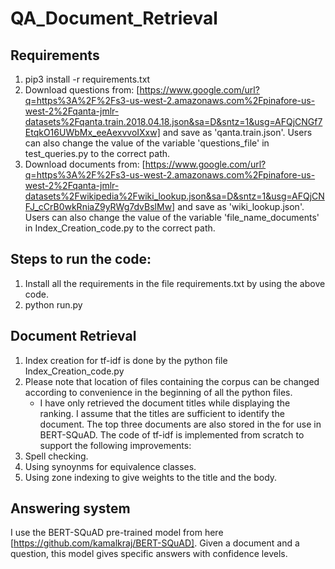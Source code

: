 # QA_Document_Retrieval

## Requirements
1. pip3 install -r requirements.txt
2. Download questions from: [https://www.google.com/url?q=https%3A%2F%2Fs3-us-west-2.amazonaws.com%2Fpinafore-us-west-2%2Fqanta-jmlr-datasets%2Fqanta.train.2018.04.18.json&sa=D&sntz=1&usg=AFQjCNGf7EtqkO16UWbMx_eeAexvvoIXxw] and save as 'qanta.train.json'. Users can also change the value of the variable 'questions_file' in test_queries.py to the correct path.
3. Download documents from: [https://www.google.com/url?q=https%3A%2F%2Fs3-us-west-2.amazonaws.com%2Fpinafore-us-west-2%2Fqanta-jmlr-datasets%2Fwikipedia%2Fwiki_lookup.json&sa=D&sntz=1&usg=AFQjCNFJ_cCrB0wkRniaZ9yRWg7dvBslMw] and save as 'wiki_lookup.json'. Users can also change the value of the variable 'file_name_documents' in Index_Creation_code.py to the correct path.

## Steps to run the code:
1. Install all the requirements in the file requirements.txt by using the above code.
2. python run.py

## Document Retrieval
1. Index creation for tf-idf is done by the python file Index_Creation_code.py
2. Please note that location of files containing the corpus can be changed according to convenience
in the beginning of all the python files.
	- I have only retrieved the document titles while displaying the ranking. I assume that the titles are sufficient to identify the document. The top three documents are also stored in the for use in BERT-SQuAD.
The code of tf-idf is implemented from scratch to support the following improvements:
1. Spell checking.
2. Using synoynms for equivalence classes.
3. Using zone indexing to give weights to the title and the body.

## Answering system
I use the BERT-SQuAD pre-trained model from here [https://github.com/kamalkraj/BERT-SQuAD]. Given a document and a question, this model gives specific answers with confidence levels.
